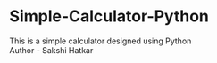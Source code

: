 # Simple-Calculator-Python
This is a simple calculator designed using Python
<br>
Author - Sakshi Hatkar
